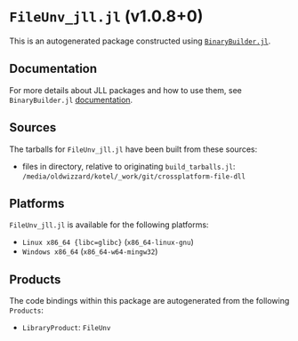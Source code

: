 # `FileUnv_jll.jl` (v1.0.8+0)

This is an autogenerated package constructed using [`BinaryBuilder.jl`](https://github.com/JuliaPackaging/BinaryBuilder.jl).

## Documentation

For more details about JLL packages and how to use them, see `BinaryBuilder.jl` [documentation](https://docs.binarybuilder.org/stable/jll/).

## Sources

The tarballs for `FileUnv_jll.jl` have been built from these sources:

* files in directory, relative to originating `build_tarballs.jl`: `/media/oldwizzard/kotel/_work/git/crossplatform-file-dll`

## Platforms

`FileUnv_jll.jl` is available for the following platforms:

* `Linux x86_64 {libc=glibc}` (`x86_64-linux-gnu`)
* `Windows x86_64` (`x86_64-w64-mingw32`)

## Products

The code bindings within this package are autogenerated from the following `Products`:

* `LibraryProduct`: `FileUnv`
